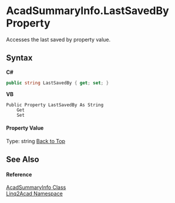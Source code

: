 # AcadSummaryInfo.LastSavedBy Property 
 

Accesses the last saved by property value.

## Syntax

**C#**<br />
``` C#
public string LastSavedBy { get; set; }
```

**VB**<br />
``` VB
Public Property LastSavedBy As String
	Get
	Set
```


#### Property Value
Type: string
<a href="#AcadSummaryInfoLastSavedBy-Property">Back to Top</a>

## See Also


#### Reference
<a href="T_Linq2Acad_AcadSummaryInfo.md#AcadSummaryInfo-Class">AcadSummaryInfo Class</a><br /><a href="N_Linq2Acad.md#Linq2Acad-Namespace">Linq2Acad Namespace</a><br />
